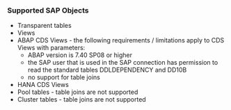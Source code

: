 
### Supported SAP Objects 

- Transparent tables
- Views
- ABAP CDS Views - the following requirements / limitations apply to CDS Views with parameters:
	- ABAP version is 7.40 SP08 or higher
	- the SAP user that is used in the SAP connection has permission to read the standard tables DDLDEPENDENCY and DD10B
	- no support for table joins
- HANA CDS Views
- Pool tables - table joins are not supported
- Cluster tables - table joins are not supported
